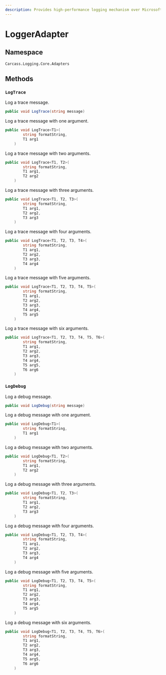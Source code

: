 ```yaml
---
description: Provides high-performance logging mechanism over Microsoft.Extensions.Logging
---
```


# LoggerAdapter

## Namespace

`Carcass.Logging.Core.Adapters`

## Methods

### **`LogTrace`**

Log a trace message.

```csharp
public void LogTrace(string message)
```

Log a trace message with one argument.

```csharp
public void LogTrace<T1>(
        string formatString,
        T1 arg1
    )
```

Log a trace message with two arguments.

```csharp
public void LogTrace<T1, T2>(
        string formatString,
        T1 arg1,
        T2 arg2
    )
```

Log a trace message with three arguments.

```csharp
public void LogTrace<T1, T2, T3>(
        string formatString,
        T1 arg1,
        T2 arg2,
        T3 arg3
    )
```

Log a trace message with four arguments.

```csharp
public void LogTrace<T1, T2, T3, T4>(
        string formatString,
        T1 arg1,
        T2 arg2,
        T3 arg3,
        T4 arg4
    )
```

Log a trace message with five arguments.

```csharp
public void LogTrace<T1, T2, T3, T4, T5>(
        string formatString,
        T1 arg1,
        T2 arg2,
        T3 arg3,
        T4 arg4,
        T5 arg5
    )
```

Log a trace message with six arguments.

```csharp
public void LogTrace<T1, T2, T3, T4, T5, T6>(
        string formatString,
        T1 arg1,
        T2 arg2,
        T3 arg3,
        T4 arg4,
        T5 arg5,
        T6 arg6
    )
```

### **`LogDebug`**

Log a debug message.

```csharp
public void LogDebug(string message)
```

Log a debug message with one argument.

```csharp
public void LogDebug<T1>(
        string formatString,
        T1 arg1
    )
```

Log a debug message with two arguments.

```csharp
public void LogDebug<T1, T2>(
        string formatString,
        T1 arg1,
        T2 arg2
    )
```

Log a debug message with three arguments.

```csharp
public void LogDebug<T1, T2, T3>(
        string formatString,
        T1 arg1,
        T2 arg2,
        T3 arg3
    )
```

Log a debug message with four arguments.

```csharp
public void LogDebug<T1, T2, T3, T4>(
        string formatString,
        T1 arg1,
        T2 arg2,
        T3 arg3,
        T4 arg4
    )
```

Log a debug message with five arguments.

```csharp
public void LogDebug<T1, T2, T3, T4, T5>(
        string formatString,
        T1 arg1,
        T2 arg2,
        T3 arg3,
        T4 arg4,
        T5 arg5
    )
```

Log a debug message with six arguments.

```csharp
public void LogDebug<T1, T2, T3, T4, T5, T6>(
        string formatString,
        T1 arg1,
        T2 arg2,
        T3 arg3,
        T4 arg4,
        T5 arg5,
        T6 arg6
    )
```

